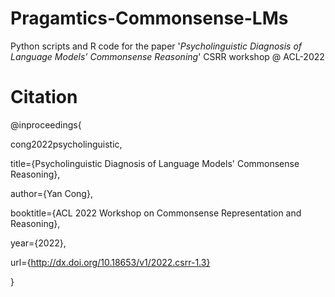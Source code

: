 # Pragamtics-Commonsense-LMs

Python scripts and R code for the paper '_Psycholinguistic Diagnosis of Language Models’ Commonsense Reasoning_' CSRR workshop @ ACL-2022

# Citation

@inproceedings{

cong2022psycholinguistic,

title={Psycholinguistic Diagnosis of Language Models' Commonsense Reasoning},

author={Yan Cong},

booktitle={ACL 2022 Workshop on Commonsense Representation and Reasoning},

year={2022},

url={http://dx.doi.org/10.18653/v1/2022.csrr-1.3}

}
